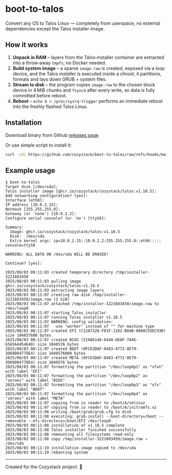 # boot-to-talos

Convert any OS to Talos Linux — completely from userspace, no external dependencies except the Talos installer image.

## How it works

1. **Unpack in RAM** – layers from the Talos‑installer container are extracted into a throw‑away `tmpfs`; no Docker needed.
2. **Build system image** – a sparse `image.raw` is created, exposed via a loop device, and the Talos *installer* is executed inside a chroot; it partitions, formats and lays down GRUB + system files.
3. **Stream to disk** – the program copies `image.raw` to the chosen block device in 4 MiB chunks and `fsync`s after every write, so data is fully committed before reboot.
4. **Reboot** – `echo b > /proc/sysrq-trigger` performs an immediate reboot into the freshly flashed Talos Linux.

## Installation

Download binary from Github [releases page](https://github.com/cozystack/boot-to-talos/releases/latest)

Or use simple script to install it:
```bash
curl -sSL https://github.com/cozystack/boot-to-talos/raw/refs/heads/main/hack/install.sh | sh -s
```

## Example usage

```console
$ boot-to-talos
Target disk [/dev/sda]:
Talos installer image [ghcr.io/cozystack/cozystack/talos:v1.10.5]:
Add networking configuration? [yes]:
Interface [eth0]:
IP address [10.0.2.15]:
Netmask [255.255.255.0]:
Gateway (or 'none') [10.0.2.2]:
Configure serial console? (or 'no') [ttyS0]:

Summary:
  Image: ghcr.io/cozystack/cozystack/talos:v1.10.5
  Disk:  /dev/sda
  Extra kernel args: ip=10.0.2.15::10.0.2.2:255.255.255.0::eth0::::: console=ttyS0

WARNING: ALL DATA ON /dev/sda WILL BE ERASED!

Continue? [yes]:

2025/08/03 00:11:03 created temporary directory /tmp/installer-3221603450
2025/08/03 00:11:03 pulling image ghcr.io/cozystack/cozystack/talos:v1.10.5
2025/08/03 00:11:03 extracting image layers
2025/08/03 00:11:07 creating raw disk /tmp/installer-3221603450/image.raw (2 GiB)
2025/08/03 00:11:07 attached /tmp/installer-3221603450/image.raw to /dev/loop0
2025/08/03 00:11:07 starting Talos installer
2025/08/03 00:11:07 running Talos installer v1.10.5
2025/08/03 00:11:07 WARNING: config validation:
2025/08/03 00:11:07   use "worker" instead of "" for machine type
2025/08/03 00:11:07 created EFI (C12A7328-F81F-11D2-BA4B-00A0C93EC93B) size 104857600 bytes
2025/08/03 00:11:07 created BIOS (21686148-6449-6E6F-744E-656564454649) size 1048576 bytes
2025/08/03 00:11:07 created BOOT (0FC63DAF-8483-4772-8E79-3D69D8477DE4) size 1048576000 bytes
2025/08/03 00:11:07 created META (0FC63DAF-8483-4772-8E79-3D69D8477DE4) size 1048576 bytes
2025/08/03 00:11:07 formatting the partition "/dev/loop0p1" as "vfat" with label "EFI"
2025/08/03 00:11:07 formatting the partition "/dev/loop0p2" as "zeroes" with label "BIOS"
2025/08/03 00:11:07 formatting the partition "/dev/loop0p3" as "xfs" with label "BOOT"
2025/08/03 00:11:07 formatting the partition "/dev/loop0p4" as "zeroes" with label "META"
2025/08/03 00:11:07 copying from io reader to /boot/A/vmlinuz
2025/08/03 00:11:07 copying from io reader to /boot/A/initramfs.xz
2025/08/03 00:11:08 writing /boot/grub/grub.cfg to disk
2025/08/03 00:11:08 executing: grub-install --boot-directory=/boot --removable --efi-directory=/boot/EFI /dev/loop0
2025/08/03 00:11:08 installation of v1.10.5 complete
2025/08/03 00:11:08 Talos installer finished successfully
2025/08/03 00:11:08 remounting all filesystems read-only
2025/08/03 00:11:08 copy /tmp/installer-3221603450/image.raw → /dev/sda
2025/08/03 00:11:19 installation image copied to /dev/sda
2025/08/03 00:11:19 rebooting system
```

---

Created for the Cozystack project. 🚀
